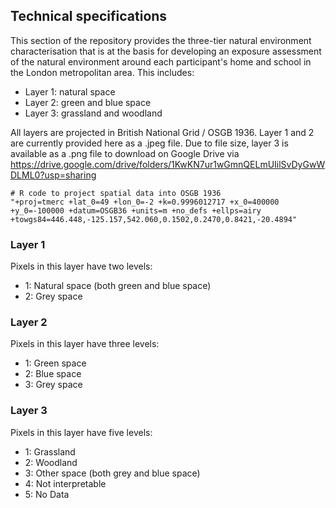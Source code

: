 ## Technical specifications

This section of the repository provides the three-tier natural environment characterisation that is at the basis for developing an exposure assessment of the natural environment around each participant's home and school in the London metropolitan area. This includes:

* Layer 1: natural space
* Layer 2: green and blue space
* Layer 3: grassland and woodland

All layers are projected in British National Grid / OSGB 1936. Layer 1 and 2 are currently provided here as a .jpeg file. Due to file size, layer 3 is available as a .png file to download on Google Drive via https://drive.google.com/drive/folders/1KwKN7ur1wGmnQELmUIilSvDyGwWDLML0?usp=sharing
```
# R code to project spatial data into OSGB 1936
"+proj=tmerc +lat_0=49 +lon_0=-2 +k=0.9996012717 +x_0=400000 +y_0=-100000 +datum=OSGB36 +units=m +no_defs +ellps=airy +towgs84=446.448,-125.157,542.060,0.1502,0.2470,0.8421,-20.4894"
```
### Layer 1

Pixels in this layer have two levels:
* 1: Natural space (both green and blue space)
* 2: Grey space

### Layer 2

Pixels in this layer have three levels:
* 1: Green space
* 2: Blue space
* 3: Grey space

### Layer 3

Pixels in this layer have five levels:
* 1: Grassland
* 2: Woodland
* 3: Other space (both grey and blue space)
* 4: Not interpretable
* 5: No Data
